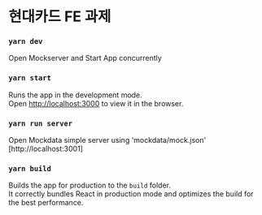 # 현대카드 FE 과제


### `yarn dev`
Open Mockserver and Start App concurrently

### `yarn start`

Runs the app in the development mode.\
Open [http://localhost:3000](http://localhost:3000) to view it in the browser.

### `yarn run server`
Open Mockdata simple server using 'mockdata/mock.json' [http://localhost:3001]


### `yarn build`

Builds the app for production to the `build` folder.\
It correctly bundles React in production mode and optimizes the build for the best performance.

